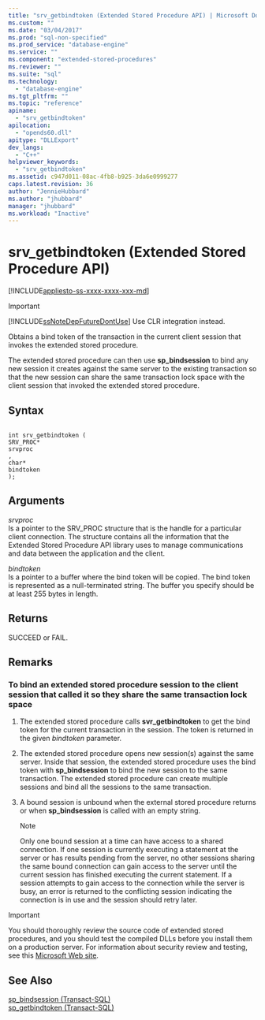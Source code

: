 ```yaml
---
title: "srv_getbindtoken (Extended Stored Procedure API) | Microsoft Docs"
ms.custom: ""
ms.date: "03/04/2017"
ms.prod: "sql-non-specified"
ms.prod_service: "database-engine"
ms.service: ""
ms.component: "extended-stored-procedures"
ms.reviewer: ""
ms.suite: "sql"
ms.technology: 
  - "database-engine"
ms.tgt_pltfrm: ""
ms.topic: "reference"
apiname: 
  - "srv_getbindtoken"
apilocation: 
  - "opends60.dll"
apitype: "DLLExport"
dev_langs: 
  - "C++"
helpviewer_keywords: 
  - "srv_getbindtoken"
ms.assetid: c947d011-08ac-4fb8-b925-3da6e0999277
caps.latest.revision: 36
author: "JennieHubbard"
ms.author: "jhubbard"
manager: "jhubbard"
ms.workload: "Inactive"
---
```

# srv_getbindtoken (Extended Stored Procedure API)
[!INCLUDE[appliesto-ss-xxxx-xxxx-xxx-md](../../includes/appliesto-ss-xxxx-xxxx-xxx-md.md)]
    
> [!IMPORTANT]  
>  [!INCLUDE[ssNoteDepFutureDontUse](../../includes/ssnotedepfuturedontuse-md.md)] Use CLR integration instead.  
  
 Obtains a bind token of the transaction in the current client session that invokes the extended stored procedure.  
  
 The extended stored procedure can then use **sp_bindsession** to bind any new session it creates against the same server to the existing transaction so that the new session can share the same transaction lock space with the client session that invoked the extended stored procedure.  
  
## Syntax  
  
```  
  
int srv_getbindtoken (  
SRV_PROC*  
srvproc  
,  
char*  
bindtoken  
);  
```  
  
## Arguments  
 *srvproc*  
 Is a pointer to the SRV_PROC structure that is the handle for a particular client connection. The structure contains all the information that the Extended Stored Procedure API library uses to manage communications and data between the application and the client.  
  
 *bindtoken*  
 Is a pointer to a buffer where the bind token will be copied. The bind token is represented as a null-terminated string. The buffer you specify should be at least 255 bytes in length.  
  
## Returns  
 SUCCEED or FAIL.  
  
## Remarks  
  
### To bind an extended stored procedure session to the client session that called it so they share the same transaction lock space  
  
1.  The extended stored procedure calls **svr_getbindtoken** to get the bind token for the current transaction in the session. The token is returned in the given *bindtoken* parameter.  
  
2.  The extended stored procedure opens new session(s) against the same server. Inside that session, the extended stored procedure uses the bind token with **sp_bindsession** to bind the new session to the same transaction. The extended stored procedure can create multiple sessions and bind all the sessions to the same transaction.  
  
3.  A bound session is unbound when the external stored procedure returns or when **sp_bindsession** is called with an empty string.  
  
    > [!NOTE]  
    >  Only one bound session at a time can have access to a shared connection. If one session is currently executing a statement at the server or has results pending from the server, no other sessions sharing the same bound connection can gain access to the server until the current session has finished executing the current statement. If a session attempts to gain access to the connection while the server is busy, an error is returned to the conflicting session indicating the connection is in use and the session should retry later.  
  
> [!IMPORTANT]  
>  You should thoroughly review the source code of extended stored procedures, and you should test the compiled DLLs before you install them on a production server. For information about security review and testing, see this [Microsoft Web site](http://go.microsoft.com/fwlink/?LinkID=54761&amp;clcid=0x409http://msdn.microsoft.com/security/).  
  
## See Also  
 [sp_bindsession &#40;Transact-SQL&#41;](../../relational-databases/system-stored-procedures/sp-bindsession-transact-sql.md)   
 [sp_getbindtoken &#40;Transact-SQL&#41;](../../relational-databases/system-stored-procedures/sp-getbindtoken-transact-sql.md)  
  
  
